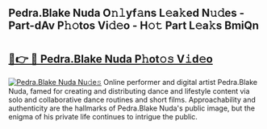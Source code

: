 ## Pedra.Blake Nuda O𝚗𝚕yf𝚊ns L𝚎a𝚔ed N𝚞𝚍es - Part-dAv P𝚑𝚘tos Vi𝚍𝚎o - H𝚘𝚝 Part L𝚎a𝚔s BmiQn

# <h2><a href="http://kf00gll.oniu.top/?m=Pedra.Blake+Nuda">🔗👉 🔴 Pedra.Blake Nuda P𝚑ot𝚘𝚜 V𝚒d𝚎o</a></h2>

[![Pedra.Blake Nuda Nu𝚍e𝚜](https://i.imgur.com/0qMVB7G.gif)](http://kf00gll.oniu.top/?m=Pedra.Blake+Nuda)
Online performer and digital artist Pedra.Blake Nuda, famed for creating and distributing dance and lifestyle content via solo and collaborative dance routines and short films. Approachability and authenticity are the hallmarks of Pedra.Blake Nuda's public image, but the enigma of his private life continues to intrigue the public.  
